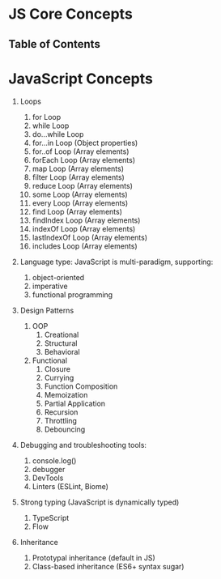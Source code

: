 # JS Core Concepts

## Table of Contents

# JavaScript Concepts

1. Loops
   1. for Loop
   2. while Loop
   3. do...while Loop
   4. for...in Loop (Object properties)
   5. for..of Loop (Array elements)
   6. forEach Loop (Array elements)
   7. map Loop (Array elements)
   8. filter Loop (Array elements)
   9. reduce Loop (Array elements)
   10. some Loop (Array elements)
   11. every Loop (Array elements)
   12. find Loop (Array elements)
   13. findIndex Loop (Array elements)
   14. indexOf Loop (Array elements)
   15. lastIndexOf Loop (Array elements)
   16. includes Loop (Array elements)

2. Language type: JavaScript is multi-paradigm, supporting:
   1. object-oriented
   2. imperative
   3. functional programming

3. Design Patterns
   1. OOP
      1. Creational
      2. Structural
      3. Behavioral
   2. Functional
      1. Closure
      2. Currying
      3. Function Composition
      4. Memoization
      5. Partial Application
      6. Recursion
      7. Throttling
      8. Debouncing

4. Debugging and troubleshooting tools:
   1. console.log()
   2. debugger
   3. DevTools
   4. Linters (ESLint, Biome)

5. Strong typing (JavaScript is dynamically typed)
   1. TypeScript
   2. Flow

6. Inheritance
   1. Prototypal inheritance (default in JS)
   2. Class-based inheritance (ES6+ syntax sugar)

